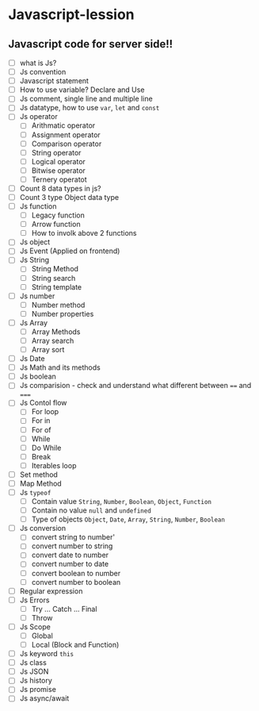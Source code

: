 # Javascript-lession
## Javascript code for server side!!
- [ ] what is Js?
- [ ] Js convention
- [ ] Javascript statement
- [ ] How to use variable? Declare and Use
- [ ] Js comment, single line and multiple line
- [ ] Js datatype, how to use `var`, `let` and `const`
- [ ] Js operator
  - [ ] Arithmatic operator
  - [ ] Assignment operator
  - [ ] Comparison operator
  - [ ] String operator
  - [ ] Logical operator
  - [ ] Bitwise operator
  - [ ] Ternery operatot
- [ ] Count 8 data types in js?
- [ ] Count 3 type Object data type
- [ ] Js function
  - [ ] Legacy function
  - [ ] Arrow function
  - [ ] How to involk above 2 functions
- [ ] Js object
- [ ] Js Event (Applied on frontend)
- [ ] Js String
  - [ ] String Method
  - [ ] String search
  - [ ] String template
- [ ] Js number
  - [ ] Number method
  - [ ] Number properties
- [ ] Js Array
  - [ ] Array Methods
  - [ ] Array search
  - [ ] Array sort
- [ ] Js Date
- [ ] Js Math and its methods
- [ ] Js boolean
- [ ] Js comparision
      - check and understand what different between `==` and `===`
- [ ] Js Contol flow
  - [ ] For loop
  - [ ] For in
  - [ ] For of
  - [ ] While
  - [ ] Do While
  - [ ] Break
  - [ ] Iterables loop
- [ ] Set method
- [ ] Map Method
- [ ] Js `typeof`
  - [ ] Contain value `String`, `Number`, `Boolean`, `Object`, `Function`
  - [ ] Contain no value `null` and `undefined`
  - [ ] Type of objects `Object`, `Date`, `Array`, `String`, `Number`, `Boolean`
- [ ] Js conversion
  - [ ] convert string to number'
  - [ ] convert number to string
  - [ ] convert date to number
  - [ ] convert number to date
  - [ ] convert boolean to number
  - [ ] convert number to boolean
- [ ] Regular expression
- [ ] Js Errors
  - [ ] Try ... Catch ... Final
  - [ ] Throw
- [ ] Js Scope
  - [ ] Global
  - [ ] Local (Block and Function)
- [ ] Js keyword `this`
- [ ] Js class
- [ ] Js JSON
- [ ] Js history
- [ ] Js promise
- [ ] Js async/await

